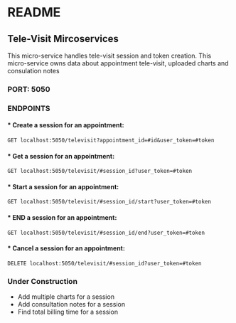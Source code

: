 # README

## Tele-Visit Mircoservices
This micro-service handles tele-visit session and token creation. This micro-service owns data about appointment tele-visit, uploaded charts and consulation notes

### PORT: 5050

### ENDPOINTS
#### * Create a session for an appointment: 
    GET localhost:5050/televisit?appointment_id=#id&user_token=#token

#### * Get a session for an appointment: 
    GET localhost:5050/televisit/#session_id?user_token=#token

#### * Start a session for an appointment: 
    GET localhost:5050/televisit/#session_id/start?user_token=#token

#### * END a session for an appointment: 
    GET localhost:5050/televisit/#session_id/end?user_token=#token

#### * Cancel a session for an appointment: 
    DELETE localhost:5050/televisit/#session_id?user_token=#token

### Under Construction
*   Add multiple charts for a session
*   Add consultation notes for a session
*   Find total billing time for a session
